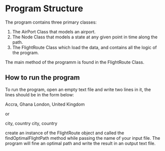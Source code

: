 # Program Structure
The program contains three primary classes:

1.  The AirPort Class that models an airport.
2.  The Node Class that models a state at any given point in time along the path.
3.  The FlightRoute Class which load the data, and contains all the logic of the program.

The main method of the programm is found in the FlightRoute Class.

## How to run the program

To run the program, open an empty text file and write two lines in it, the lines should be in the form below: 

Accra, Ghana
London, United Kingdom

or 

city, country
city, country

create an instance of the FlightRoute object and called the findOptimalFlightPath method while passing the name of your input file. The program will fine an optimal path and write the result in an output text file.